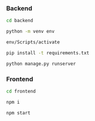 ### Backend
```Bash
cd backend

python -m venv env

env/Scripts/activate

pip install -t requirements.txt

python manage.py runserver

```



### Frontend

```bash
cd frontend

npm i

npm start
```